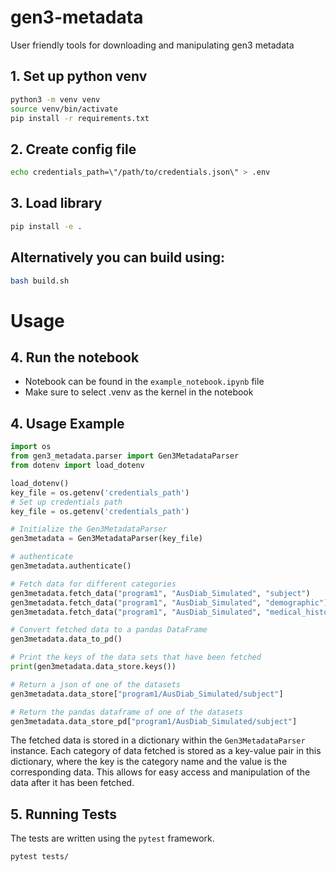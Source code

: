 # gen3-metadata
User friendly tools for downloading and manipulating gen3 metadata


## 1. Set up python venv
```bash
python3 -m venv venv
source venv/bin/activate
pip install -r requirements.txt
```

## 2. Create config file 
```bash
echo credentials_path=\"/path/to/credentials.json\" > .env
```

## 3. Load library
```bash
pip install -e .
```


## Alternatively you can build using:
```bash
bash build.sh
```

# Usage

## 4. Run the notebook
- Notebook can be found in the `example_notebook.ipynb` file
- Make sure to select .venv as the kernel in the notebook


## 4. Usage Example

```python
import os
from gen3_metadata.parser import Gen3MetadataParser
from dotenv import load_dotenv

load_dotenv()
key_file = os.getenv('credentials_path')
# Set up credentials path
key_file = os.getenv('credentials_path')

# Initialize the Gen3MetadataParser
gen3metadata = Gen3MetadataParser(key_file)

# authenticate
gen3metadata.authenticate()

# Fetch data for different categories
gen3metadata.fetch_data("program1", "AusDiab_Simulated", "subject")
gen3metadata.fetch_data("program1", "AusDiab_Simulated", "demographic")
gen3metadata.fetch_data("program1", "AusDiab_Simulated", "medical_history")

# Convert fetched data to a pandas DataFrame
gen3metadata.data_to_pd()

# Print the keys of the data sets that have been fetched
print(gen3metadata.data_store.keys())

# Return a json of one of the datasets
gen3metadata.data_store["program1/AusDiab_Simulated/subject"]

# Return the pandas dataframe of one of the datasets
gen3metadata.data_store_pd["program1/AusDiab_Simulated/subject"]
```

The fetched data is stored in a dictionary within the `Gen3MetadataParser` instance.
Each category of data fetched is stored as a key-value pair in this dictionary,
where the key is the category name and the value is the corresponding data.
This allows for easy access and manipulation of the data after it has been fetched.




## 5. Running Tests

The tests are written using the `pytest` framework. 

```bash
pytest tests/
```



